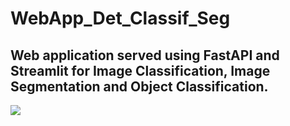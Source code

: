 # WebApp_Det_Classif_Seg

## Web application served using FastAPI and Streamlit for Image Classification, Image Segmentation and Object Classification.


![](https://github.com/HammadK44/WebApp_Det_Classif_Seg/blob/main/App.gif)
